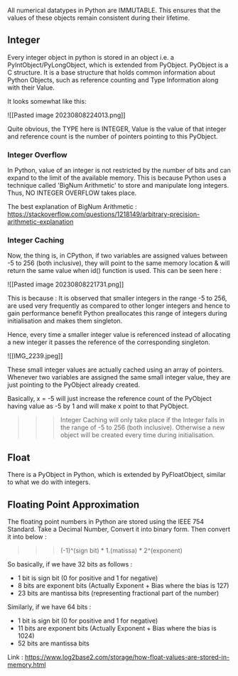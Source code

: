 All numerical datatypes in Python are IMMUTABLE. This ensures that the values of these objects remain consistent during their lifetime. 
## Integer

Every integer object in python is stored in an object i.e. a PyIntObject/PyLongObject, which is extended from PyObject. PyObject is a C structure. It is a base structure that holds common information about Python Objects, such as reference counting and Type Information along with their Value.

It looks somewhat like this:

![[Pasted image 20230808224013.png]]

Quite obvious, the TYPE here is INTEGER, Value is the value of that integer and reference count is the number of pointers pointing to this PyObject.
### Integer Overflow

In Python, value of an integer is not restricted by the number of bits and can expand to the limit of the available memory. This is because Python uses a technique called 'BigNum Arithmetic' to store and manipulate long integers. Thus, NO INTEGER OVERFLOW takes place.

The best explanation of BigNum Arithmetic : https://stackoverflow.com/questions/1218149/arbitrary-precision-arithmetic-explanation
### Integer Caching

Now, the thing is, in CPython, if two variables are assigned values between -5 to 256 (both inclusive), they will point to the same memory location & will return the same value when id() function is used. This  can be seen here :

![[Pasted image 20230808221731.png]]

This is because : It is observed that smaller integers in the range -5 to 256, are used very frequently as compared to other longer integers and hence to gain performance benefit Python preallocates this range of integers during initialisation and makes them singleton. 

Hence, every time a smaller integer value is referenced instead of allocating a new integer it passes the reference of the corresponding singleton.

![[IMG_2239.jpeg]]

These small integer values are actually cached using an array of pointers. Whenever two variables are assigned the same small integer value, they are just pointing to the PyObject already created.

Basically, x = -5 will just increase the reference count of the PyObject having value as -5 by 1 and will make x point to that PyObject.

>>> Integer Caching will only take place if the Integer falls in the range of -5 to 256 (both inclusive). Otherwise a new object will be created every time during initialisation.

## Float

There is a PyObject in Python, which is extended by PyFloatObject, similar to what we do with integers.
## Floating Point Approximation

The floating point numbers in Python are stored using the IEEE 754 Standard. 
Take a Decimal Number, Convert it into binary form. Then convert it into below :

>>>(-1)^(sign bit) * 1.(matissa) * 2^(exponent)

So basically, if we have 32 bits as follows :
- 1 bit is sign bit (0 for positive and 1 for negative)
- 8 bits are exponent bits (Actually Exponent + Bias where the bias is 127)
- 23 bits are mantissa bits (representing fractional part of the number)

Similarly, if we have 64 bits :
- 1 bit is sign bit (0 for positive and 1 for negative)
- 11 bits are exponent bits (Actually Exponent + Bias where the bias is 1024)
- 52 bits are mantissa bits

Link : https://www.log2base2.com/storage/how-float-values-are-stored-in-memory.html

